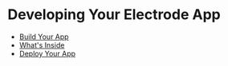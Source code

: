 # Developing Your Electrode App

* [Build Your App](/chapter1/further-develop-app/build-app.md)
* [What's Inside](/chapter1/further-develop-app/whats-inside.md)
* [Deploy Your App](/chapter1/further-develop-app/deploy-your-app.md)
